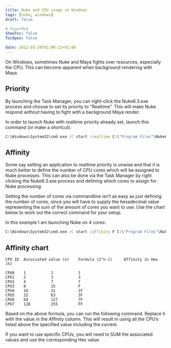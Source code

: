 ```yaml
---
title: Nuke and CPU usage in Windows
tags: [nuke, windows]
draft: false

# PaperMod
ShowToc: false
TocOpen: false

date: 2012-03-28T02:00:12+02:00
---
```


On Windows, sometimes Nuke and Maya fights over resources, especially the CPU. This can become apparent when background rendering with Maya.



## Priority

By launching the Task Manager, you can right-click the Nuke6.3.exe process and choose to set its priority to “Realtime”. This will make Nuke respond without having to fight with a background Maya render.

In order to launch Nuke with realtime priority already set, launch this command (or make a shortcut):

```bat
C:\Windows\System32\cmd.exe /C start /realtime C:\"Program Files"\Nuke6.3v7\Nuke6.3.exe
```

## Affinity

Some say setting an application to realtime priority is unwise and that it is much better to define the number of CPU cores which will be assigned to Nuke processes. This can also be done via the Task Manager by right clicking the Nuke6.3.exe process and defining which cores to assign for Nuke processing.

Setting the number of cores via commandline isn’t as easy as just defining the number of cores, since you will have to supply the hexadecimal value representing the sum of the amount of cores you want to use. Use the chart below to work out the correct command for your setup.

In this example I am launching Nuke on 4 cores:

```bat
C:\Windows\System32\cmd.exe /C start /affinity F C:\"Program Files"\Nuke6.3v7\Nuke6.3.exe
```

## Affinity chart

    CPU ID	Associated value (n)	Formula (2^n-1)		Affinity in Hex (h)

    CPU0	1 			1			1
    CPU1	2			3			3
    CPU2	4			7			7
    CPU3	8			15			F
    CPU4	16			31			1F
    CPU5	32			63			3F
    CPU6	64			127			7F
    CPU7	128			255			FF

Based on the above formula, you can run the following command. Replace h with the value in the Affinity column. This will result in using all the CPU’s listed above the specified value including the current.

If you want to use specific CPUs, you will need to SUM the associated values and use the corresponding Hex value.
